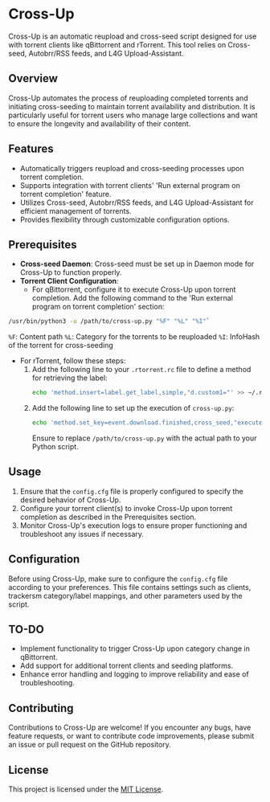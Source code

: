 # Cross-Up

Cross-Up is an automatic reupload and cross-seed script designed for use with torrent clients like qBittorrent and rTorrent. This tool relies on Cross-seed, Autobrr/RSS feeds, and L4G Upload-Assistant.

## Overview

Cross-Up automates the process of reuploading completed torrents and initiating cross-seeding to maintain torrent availability and distribution. It is particularly useful for torrent users who manage large collections and want to ensure the longevity and availability of their content.

## Features

- Automatically triggers reupload and cross-seeding processes upon torrent completion.
- Supports integration with torrent clients' 'Run external program on torrent completion' feature.
- Utilizes Cross-seed, Autobrr/RSS feeds, and L4G Upload-Assistant for efficient management of torrents.
- Provides flexibility through customizable configuration options.

## Prerequisites

- **Cross-seed Daemon**: Cross-seed must be set up in Daemon mode for Cross-Up to function properly.
- **Torrent Client Configuration**:
  - For qBittorrent, configure it to execute Cross-Up upon torrent completion. Add the following command to the 'Run external program on torrent completion' section:
```bash
/usr/bin/python3 -u /path/to/cross-up.py "%F" "%L" "%I"`
```
  `%F`: Content path
  `%L`: Category for the torrents to be reuploaded
  `%I`: InfoHash of the torrent for cross-seeding

  - For rTorrent, follow these steps:
    1. Add the following line to your `.rtorrent.rc` file to define a method for retrieving the label:
       ```bash
       echo 'method.insert=label.get_label,simple,"d.custom1="' >> ~/.rtorrent.rc
       ```
    2. Add the following line to set up the execution of `cross-up.py`:
       ```bash
       echo 'method.set_key=event.download.finished,cross_seed,"execute={/usr/bin/python3,-u,/path/to/cross-up.py,--data-path=,$d.get_base_path=,--label=,$d.custom1=,--hash=,$d.hash=}"' >> ~/.rtorrent.rc
       ```
       Ensure to replace `/path/to/cross-up.py` with the actual path to your Python script.

## Usage

1. Ensure that the `config.cfg` file is properly configured to specify the desired behavior of Cross-Up.
2. Configure your torrent client(s) to invoke Cross-Up upon torrent completion as described in the Prerequisites section.
3. Monitor Cross-Up's execution logs to ensure proper functioning and troubleshoot any issues if necessary.

## Configuration

Before using Cross-Up, make sure to configure the `config.cfg` file according to your preferences. This file contains settings such as clients, trackersm category/label mappings, and other parameters used by the script.


## TO-DO

- Implement functionality to trigger Cross-Up upon category change in qBittorrent.
- Add support for additional torrent clients and seeding platforms.
- Enhance error handling and logging to improve reliability and ease of troubleshooting.

## Contributing

Contributions to Cross-Up are welcome! If you encounter any bugs, have feature requests, or want to contribute code improvements, please submit an issue or pull request on the GitHub repository.

## License

This project is licensed under the [MIT License](LICENSE).
